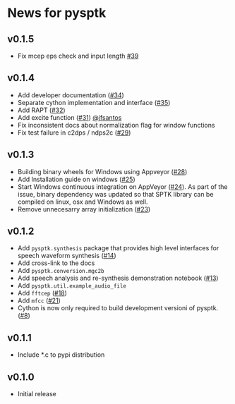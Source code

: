 # News for pysptk

## v0.1.5

- Fix mcep eps check and input length [#39]

## v0.1.4

- Add developer documentation ([#34])
- Separate cython implementation and interface ([#35])
- Add RAPT ([#32])
- Add excite function ([#31]) [@jfsantos](https://github.com/jfsantos)
- Fix inconsistent docs about normalization flag for window functions
- Fix test failure in c2dps / ndps2c ([#29])

## v0.1.3

- Building binary wheels for Windows using Appveyor ([#28])
- Add Installation guide on windows ([#25])
- Start Windows continuous integration on AppVeyor ([#24]). As part of the issue, binary dependency was updated so that SPTK library can be compiled on linux, osx and Windows as well.
- Remove unnecesarry array initialization ([#23])

## v0.1.2

- Add `pysptk.synthesis` package that provides high level interfaces for speech waveform synthesis ([#14])
- Add cross-link to the docs
- Add `pysptk.conversion.mgc2b`
- Add speech analysis and re-synthesis demonstration notebook ([#13])
- Add `pysptk.util.example_audio_file`
- Add `fftcep` ([#18])
- Add `mfcc` ([#21])
- Cython is now only required to build development versioni of pysptk. ([#8])

## v0.1.1

- Include *.c to pypi distribution

## v0.1.0

- Initial release

[#8]: https://github.com/r9y9/pysptk/issues/8
[#13]: https://github.com/r9y9/pysptk/issues/13
[#14]: https://github.com/r9y9/pysptk/pull/14
[#18]: https://github.com/r9y9/pysptk/issues/18
[#21]: https://github.com/r9y9/pysptk/pull/21
[#23]: https://github.com/r9y9/pysptk/pull/23
[#24]: https://github.com/r9y9/pysptk/pull/24
[#25]: https://github.com/r9y9/pysptk/issues/25
[#28]: https://github.com/r9y9/pysptk/pull/28
[#29]: https://github.com/r9y9/pysptk/issues/29
[#31]: https://github.com/r9y9/pysptk/pull/31
[#32]: https://github.com/r9y9/pysptk/pull/32
[#34]: https://github.com/r9y9/pysptk/issues/34
[#35]: https://github.com/r9y9/pysptk/pull/35
[#39]: https://github.com/r9y9/pysptk/pull/39
